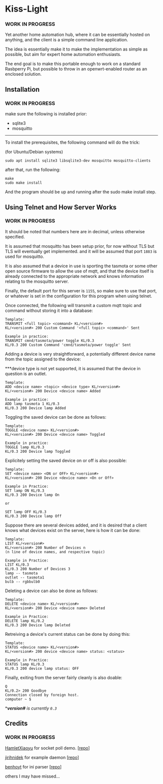# Kiss-Light

### WORK IN PROGRESS

Yet another home automation hub, where it can be essentially hosted on anything, and the client is a simple command line application.

The idea is essentially make it to make the implementation as simple as possible, but aim for expert home automation enthusiasts.

The end goal is to make this portable enough to work on a standard Rasbperry Pi, but possible to throw in an openwrt-enabled
router as an enclosed solution.

## Installation

### WORK IN PROGRESS

make sure the following is installed prior:

- sqlite3
- mosquitto

---

To install the prerequisites, the following command will do the trick:

(for Ubuntu/Debian systems)

```shell
sudo apt install sqlite3 libsqlite3-dev mosquitto mosquitto-clients
```

after that, run the following:

```shell
make
sudo make install
```

And the program should be up and running after the sudo make install step.

## Using Telnet and How Server Works

### WORK IN PROGRESS

It should be noted that numbers here are in decimal, unless otherwise specified.

It is assumed that mosquitto has been setup prior, for now without TLS but TLS will eventually get implemented. and it will be assumed that
port ```1883``` is used for mosquitto.

It is also assumed that a device in use is sporting the tasmota or some other open source firmware to allow the use of mqtt, and that the device
itself is already connected to the appropriate network and knows information relating to the mosquitto server.

Finally, the default port for this server is ```1155```, so make sure to use that port, or whatever is set in the configuration for this program when using telnet.

Once connected, the following will transmit a custom mqtt topic and command without storing it into a database:

```plaintext
Template:
TRANSMIT <full topic> <command> KL/<version#>
KL/<version#> 200 Custom Command '<full topic> <command>' Sent

Example in practice:
TRANSMIT cmnd/tasmota/power toggle KL/0.3
KL/0.3 200 Custom Command 'cmnd/tasmota/power toggle' Sent
```

Adding a device is very straightforward, a potentially different device name from the topic assigned to the device:

***device type is not yet supported, it is assumed that the device in question is an outlet.

```plaintext
Template:
ADD <device name> <topic> <device type> KL/<version#>
KL/<version#> 200 Device <device name> Added

Example in practice:
ADD lamp tasmota 1 KL/0.3
KL/0.3 200 Device lamp Added
```

Toggling the saved device can be done as follows:

```plaintext
Template:
TOGGLE <device name> KL/<version#>
KL/<version#> 200 Device <device name> Toggled

Example in practice:
TOGGLE lamp KL/0.3
KL/0.3 200 Device lamp Toggled
```

Explicitely setting the saved device on or off is also possible:

```plaintext
Template:
SET <device name> <ON or OFF> KL/<version#>
KL/<version#> 200 Device <device name> <On or Off>

Example in Practice:
SET lamp ON KL/0.3
KL/0.3 200 Device lamp On

or

SET lamp OFF KL/0.3
KL/0.3 200 Device lamp Off
```

Suppose there are several devices added, and it is desired
that a client knows what devices exist on the server, here
is how it can be done:

```plaintext
Template:
LIST KL/<version#>
KL/<version#> 200 Number of Devices n
(n line of device names, and respective topic)

Example in Practice:
LIST KL/0.3
KL/0.3 200 Number of Devices 3
lamp -- tasmota
outlet -- tasmota1
bulb -- rgbbulb0
```

Deleting a device can also be done as follows:

```plaintext
Template:
DELETE <device name> KL/<version#>
KL/<version#> 200 Device <device name> Deleted

Example in Practice:
DELETE lamp KL/0.2
KL/0.3 200 Device lamp Deleted
```

Retreiving a device's current status can be done by doing this:

```plaintext
Template:
STATUS <device name> KL/<version#>
KL/<version#> 200 device <device name> status: <status>

Example in Practice:
STATUS lamp KL/0.3
KL/0.3 200 device lamp status: OFF
```


Finally, exiting from the server fairly cleanly is also doable:

```plaintext
Q
KL/0.2> 200 Goodbye
Connection closed by foreign host.
computer ~ $
```

****version#** is currently ```0.3```*

## Credits

### WORK IN PROGRESS

[HamletXiaoyu](https://github.com/HamletXiaoyu) for socket poll demo. [[repo](https://github.com/HamletXiaoyu/socket-poll)]

[jirihnidek](https://github.com/jirihnidek) for example daemon [[repo](https://github.com/jirihnidek/daemon)]

[benhoyt](https://github.com/benhoyt) for ini parser [[repo](https://github.com/benhoyt/inih)]

others I may have missed...
